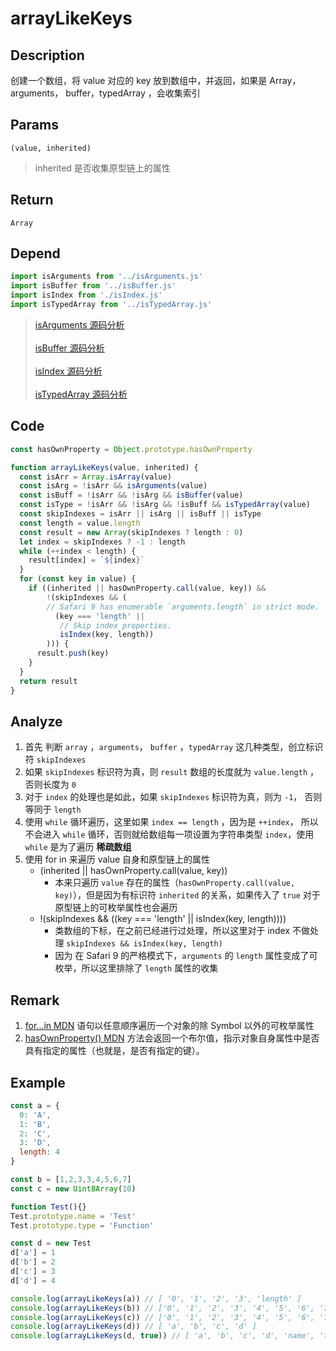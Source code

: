 # arrayLikeKeys 

## Description 
创建一个数组，将 value 对应的 key 放到数组中，并返回，如果是 Array，arguments， buffer，typedArray ，会收集索引
## Params
`(value, inherited)`
> inherited 是否收集原型链上的属性
>

## Return
`Array`
## Depend
```js
import isArguments from '../isArguments.js'
import isBuffer from '../isBuffer.js'
import isIndex from './isIndex.js'
import isTypedArray from '../isTypedArray.js'
```
> [isArguments 源码分析](../export/isArguments.md)
> <br/>
> <br/>
> [isBuffer 源码分析](../export/isBuffer.md)
> <br/>
> <br/>
> [isIndex 源码分析](./isIndex.md)
> <br/>
> <br/>
> [isTypedArray 源码分析](../export/isTypedArray.md)
>

## Code
```js
const hasOwnProperty = Object.prototype.hasOwnProperty

function arrayLikeKeys(value, inherited) {
  const isArr = Array.isArray(value)
  const isArg = !isArr && isArguments(value)
  const isBuff = !isArr && !isArg && isBuffer(value)
  const isType = !isArr && !isArg && !isBuff && isTypedArray(value)
  const skipIndexes = isArr || isArg || isBuff || isType
  const length = value.length
  const result = new Array(skipIndexes ? length : 0)
  let index = skipIndexes ? -1 : length
  while (++index < length) {
    result[index] = `${index}`
  }
  for (const key in value) {
    if ((inherited || hasOwnProperty.call(value, key)) &&
        !(skipIndexes && (
        // Safari 9 has enumerable `arguments.length` in strict mode.
          (key === 'length' ||
           // Skip index properties.
           isIndex(key, length))
        ))) {
      result.push(key)
    }
  }
  return result
}
```
## Analyze
1. 首先 判断 `array` ，`arguments`， `buffer` ，`typedArray` 这几种类型，创立标识符 `skipIndexes`
2. 如果 `skipIndexes` 标识符为真，则 `result` 数组的长度就为 `value.length` ，否则长度为 `0`
3. 对于 `index` 的处理也是如此，如果 `skipIndexes` 标识符为真，则为 `-1`， 否则等同于 `length`
4. 使用 `while` 循环遍历，这里如果 `index == length` ，因为是 `++index`， 所以不会进入 `while` 循环，否则就给数组每一项设置为字符串类型 `index`，使用 `while` 是为了遍历 **稀疏数组**
5. 使用 for in 来遍历 value 自身和原型链上的属性
    - (inherited || hasOwnProperty.call(value, key)) 
        - 本来只遍历 `value` 存在的属性（`hasOwnProperty.call(value, key)`），但是因为有标识符 `inherited` 的关系，如果传入了 `true` 对于原型链上的可枚举属性也会遍历
    - !(skipIndexes && ((key === 'length' || isIndex(key, length))))
        - 类数组的下标，在之前已经进行过处理，所以这里对于 index 不做处理 `skipIndexes && isIndex(key, length)`
        - 因为 在 Safari 9 的严格模式下，`arguments` 的 `length` 属性变成了可枚举，所以这里排除了 `length` 属性的收集

## Remark
1. [for...in MDN](https://developer.mozilla.org/zh-CN/docs/Web/JavaScript/Reference/Statements/for...in) 语句以任意顺序遍历一个对象的除 Symbol 以外的可枚举属性
2. [hasOwnProperty() MDN](https://developer.mozilla.org/zh-CN/docs/Web/JavaScript/Reference/Global_Objects/Object/hasOwnProperty) 方法会返回一个布尔值，指示对象自身属性中是否具有指定的属性（也就是，是否有指定的键）。
## Example
```js
const a = {
  0: 'A',
  1: 'B',
  2: 'C',
  3: 'D',
  length: 4
}

const b = [1,2,3,3,4,5,6,7]
const c = new Uint8Array(10)

function Test(){}
Test.prototype.name = 'Test'
Test.prototype.type = 'Function'

const d = new Test
d['a'] = 1
d['b'] = 2
d['c'] = 3
d['d'] = 4

console.log(arrayLikeKeys(a)) // [ '0', '1', '2', '3', 'length' ]
console.log(arrayLikeKeys(b)) // ['0', '1', '2', '3', '4', '5', '6', '7' ]
console.log(arrayLikeKeys(c)) // ['0', '1', '2', '3', '4', '5', '6', '7', '8', '9' ]
console.log(arrayLikeKeys(d)) // [ 'a', 'b', 'c', 'd' ]
console.log(arrayLikeKeys(d, true)) // [ 'a', 'b', 'c', 'd', 'name', 'type' ]
```

